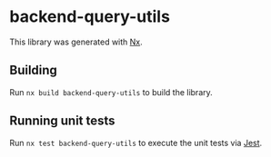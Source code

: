 # backend-query-utils

This library was generated with [Nx](https://nx.dev).

## Building

Run `nx build backend-query-utils` to build the library.

## Running unit tests

Run `nx test backend-query-utils` to execute the unit tests via [Jest](https://jestjs.io).
